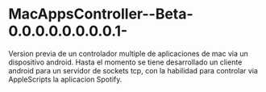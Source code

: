 MacAppsController--Beta-0.0.0.0.0.0.0.0.1-
==========================================
Version previa de un controlador multiple de aplicaciones de mac via un dispositivo android.
Hasta el momento se tiene desarrollado un cliente android para un servidor de sockets tcp,
con la habilidad para controlar via AppleScripts la aplicacion Spotify. 
